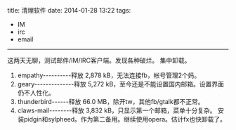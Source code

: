 title: 清理软件
date: 2014-01-28 13:22
tags:
- IM
- irc
- email
---
这两天无聊，测试邮件/IM/IRC客户端。发现各种破烂。
集中卸载。
1. empathy----------释放 2,878 kB，无法连接fb，帐号管理2个妈。
1. geary--------------释放 5,272 kB，至今还是不能设置国内邮箱。设置界面仍不人性化。
1. thunderbird------释放 66.0 MB，除开tw，其他fb/gtalk都不正常。
1. claws-mail--------释放 3,832 kB，只显示第一个邮箱，菜单十分复杂。
安装pidgin和sylpheed。作为第二备用。继续使用opera。估计fx也快卸载了。

